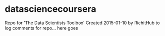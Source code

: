 # datasciencecoursera
Repo for 'The Data Scientists Toolbox'
Created 2015-01-10 by RichitHub to log comments for repo... here goes
